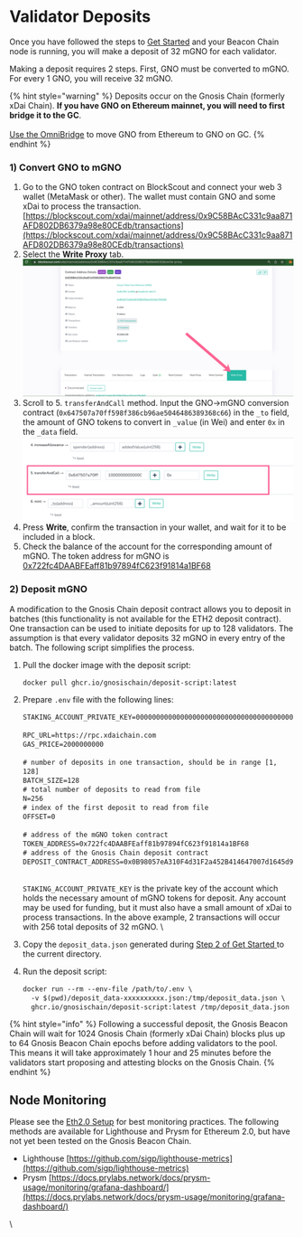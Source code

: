# Validator Deposits

Once you have followed the steps to [Get Started](get-started.md) and your Beacon Chain node is running, you will make a deposit of 32 mGNO for each validator.

Making a deposit requires 2 steps. First, GNO must be converted to mGNO. For every 1 GNO, you will receive 32 mGNO.&#x20;

{% hint style="warning" %}
Deposits occur on the Gnosis Chain (formerly xDai Chain). **If you have GNO on Ethereum mainnet, you will need to first bridge it to the GC**. \
\
[Use the OmniBridge](https://omni.xdaichain.com/bridge) to move GNO from Ethereum to GNO on GC.&#x20;
{% endhint %}

### 1) Convert GNO to mGNO

1. Go to the GNO token contract on BlockScout and connect your web 3 wallet (MetaMask or other). The wallet must contain GNO and some xDai to process the transaction. [https://blockscout.com/xdai/mainnet/address/0x9C58BAcC331c9aa871AFD802DB6379a98e80CEdb/transactions](https://blockscout.com/xdai/mainnet/address/0x9C58BAcC331c9aa871AFD802DB6379a98e80CEdb/transactions)
2. Select the **Write Proxy** tab.\
   ![](../.gitbook/assets/write-proxy.png)
3. Scroll to 5. `transferAndCall` method. Input the GNO->mGNO conversion contract (`0x647507a70ff598f386cb96ae5046486389368c66`) in the `_to` field, the amount of GNO tokens to convert in `_value` (in Wei) and enter `0x` in the   `_data` field.\
   ![](../.gitbook/assets/transfer-and-call.png)
4. Press **Write**, confirm the transaction in your wallet, and wait for it to be included in a block.
5. Check the balance of the account for the corresponding amount of mGNO. The token address for mGNO is [0x722fc4DAABFEaff81b97894fC623f91814a1BF68](https://blockscout.com/xdai/mainnet/token/0x722fc4DAABFEaff81b97894fC623f91814a1BF68/token-transfers)

### 2) Deposit mGNO

A modification to the Gnosis Chain deposit contract allows you to deposit in batches (this functionality is not available for the ETH2 deposit contract). One transaction can be used to initiate deposits for up to 128 validators. The assumption is that every validator deposits 32 mGNO in every entry of the batch. The following script simplifies the process.

1.  Pull the docker image with the deposit script:

    ```
    docker pull ghcr.io/gnosischain/deposit-script:latest
    ```
2.  Prepare `.env` file with the following lines:

    ```
    STAKING_ACCOUNT_PRIVATE_KEY=0000000000000000000000000000000000000000000000000000000000000000

    RPC_URL=https://rpc.xdaichain.com
    GAS_PRICE=2000000000

    # number of deposits in one transaction, should be in range [1, 128]
    BATCH_SIZE=128
    # total number of deposits to read from file
    N=256
    # index of the first deposit to read from file
    OFFSET=0

    # address of the mGNO token contract
    TOKEN_ADDRESS=0x722fc4DAABFEaff81b97894fC623f91814a1BF68
    # address of the Gnosis Chain deposit contract
    DEPOSIT_CONTRACT_ADDRESS=0x0B98057eA310F4d31F2a452B414647007d1645d9 
    ```

    \
    `STAKING_ACCOUNT_PRIVATE_KEY` is the private key of the account which holds the necessary amount of mGNO tokens for deposit. Any account may be used for funding, but it must also have a small amount of xDai to process transactions. In the above example, 2 transactions will occur with 256 total deposits of 32 mGNO. \

3. Copy the `deposit_data.json` generated during [Step 2 of Get Started ](get-started.md#2-generate-validator-account-s-and-deposit-data)to the current directory.
4.  Run the deposit script:

    ```
    docker run --rm --env-file /path/to/.env \
      -v $(pwd)/deposit_data-xxxxxxxxxx.json:/tmp/deposit_data.json \
      ghcr.io/gnosischain/deposit-script:latest /tmp/deposit_data.json
    ```

{% hint style="info" %}
Following a successful deposit, the Gnosis Beacon Chain will wait for 1024 Gnosis Chain (formerly xDai Chain) blocks plus up to 64 Gnosis Beacon Chain epochs before adding validators to the pool. This means it will take approximately 1 hour and 25 minutes before the validators start proposing and attesting blocks on the Gnosis Chain.
{% endhint %}

## Node Monitoring

Please see the [Eth2.0 Setup](https://launchpad.ethereum.org/en/) for best monitoring practices. The following methods are available for Lighthouse and Prysm for Ethereum 2.0, but have not yet been tested on the Gnosis Beacon Chain.

* Lighthouse [https://github.com/sigp/lighthouse-metrics](https://github.com/sigp/lighthouse-metrics)
* Prysm [https://docs.prylabs.network/docs/prysm-usage/monitoring/grafana-dashboard/](https://docs.prylabs.network/docs/prysm-usage/monitoring/grafana-dashboard/)

\
